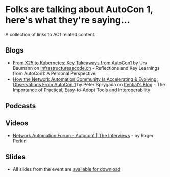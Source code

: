 # Folks are talking about AutoCon 1, here's what they're saying...

A collection of links to AC1 related content.

## Blogs
-   [From X25 to Kubernetes: Key Takeaways from AutoCon1](https://infrastructureascode.ch/autocon1.html) by Urs Baumann on [infrastructureascode.ch](http://infrastructureascode.ch) - Reflections and Key Learnings from AutoCon1: A Personal Perspective
-   [How the Network Automation Community Is Accelerating & Evolving: Observations From AutoCon 1](https://www.itential.com/blog/netdevops/how-the-network-automation-community-is-accelerating-evolving-observations-from-autocon-1/) by Peter Sprygada on [Itential's Blog](https://www.itential.com/blog/) - The Importance of Practical, Easy-to-Adopt Tools and Interoperability

## Podcasts

## Videos
-   [Network Automation Forum - Autocon1 | The Interviews](https://www.youtube.com/watch?v=zJ6YE7iFAhA) - by Roger Perkin

## Slides
-   All slides from the event are [available for download](https://github.com/Network-Automation-Forum/handyinfo/tree/main/docs/autocon_coverage/slides/AutoCon1)

